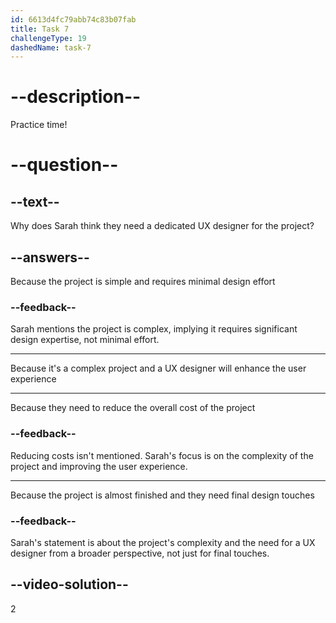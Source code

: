 ```yaml
---
id: 6613d4fc79abb74c83b07fab
title: Task 7
challengeType: 19
dashedName: task-7
---
```


<!--
AUDIO REFERENCE:
Sarah: Good point. I agree. I also think we are going to need a dedicated UX designer. It's a complex project, and a professional designer will help us create a great user experience.
-->

# --description--

Practice time!

# --question--

## --text--

Why does Sarah think they need a dedicated UX designer for the project?

## --answers--

Because the project is simple and requires minimal design effort

### --feedback--

Sarah mentions the project is complex, implying it requires significant design expertise, not minimal effort.

---

Because it's a complex project and a UX designer will enhance the user experience

---

Because they need to reduce the overall cost of the project

### --feedback--

Reducing costs isn't mentioned. Sarah's focus is on the complexity of the project and improving the user experience.

---

Because the project is almost finished and they need final design touches

### --feedback--

Sarah's statement is about the project's complexity and the need for a UX designer from a broader perspective, not just for final touches.

## --video-solution--

2
